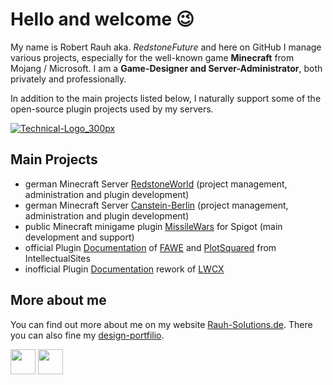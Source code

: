 # Hello and welcome :wink:

My name is Robert Rauh aka. _RedstoneFuture_ and here on GitHub I manage various projects, especially for the well-known game **Minecraft** from Mojang / Microsoft. I am a **Game-Designer and Server-Administrator**, both privately and professionally.

In addition to the main projects listed below, I naturally support some of the open-source plugin projects used by my servers.

[![Technical-Logo_300px](https://github.com/user-attachments/assets/2e77f73d-6a70-4930-af93-d22c81564c90)](https://github.com/RedstoneFuture)

## Main Projects

- german Minecraft Server [RedstoneWorld](https://redstoneworld.de) (project management, administration and plugin development)
- german Minecraft Server [Canstein-Berlin](https://canstein-berlin.de) (project management, administration and plugin development)
- public Minecraft minigame plugin [MissileWars](https://github.com/RedstoneFuture/missilewars) for Spigot (main development and support)
- official Plugin [Documentation](https://intellectualsites.gitbook.io) of [FAWE](https://www.spigotmc.org/resources/13932) and [PlotSquared](https://www.spigotmc.org/resources/77506) from IntellectualSites
- inofficial Plugin [Documentation](https://github.com/RedstoneFuture/LWCX-Wiki-Rebuild) rework of [LWCX](https://www.spigotmc.org/resources/69551)

## More about me

You can find out more about me on my website [Rauh-Solutions.de](https://rauh-solutions.de). There you can also fine my [design-portfilio](https://rauh-solutions.de/portfolio).

<a href="https://redstoneworld.de/Discord"><img src="https://github.com/user-attachments/assets/4d9605ad-658e-4dfe-9942-0f6898a8280b" width="40" /></a>
<a href="https://www.youtube.com/@RedstoneFutureTV"><img src="https://github.com/user-attachments/assets/5e7485f9-8958-4458-bd10-bdc5c889690b" width="40" /></a>
